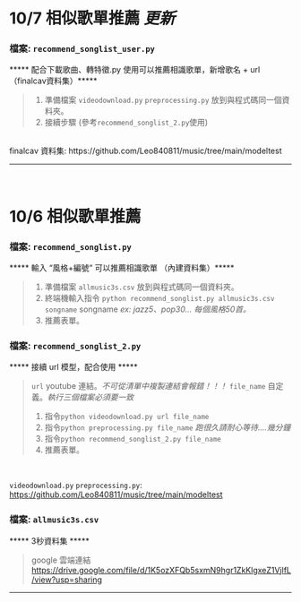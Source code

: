 # 10/7  相似歌單推薦 *更新*
### 檔案: `recommend_songlist_user.py`
  ***** 配合下載歌曲、轉特徵.py 使用可以推薦相識歌單，新增歌名 + url （finalcav資料集）*****
  >1. 準備檔案 `videodownload.py` `preprocessing.py` 放到與程式碼同一個資料夾。
  >2. 接續步驟 (參考`recommend_songlist_2.py`使用)
<br>
finalcav 資料集: https://github.com/Leo840811/music/tree/main/modeltest
<br>

*** 

<br>

# 10/6  相似歌單推薦
  ### 檔案: `recommend_songlist.py`
  ***** 輸入 “風格+編號“ 可以推薦相識歌單 （內建資料集）*****
  >1. 準備檔案 `allmusic3s.csv` 放到與程式碼同一個資料夾。
  >2. 終端機輸入指令 `python recommend_songlist.py allmusic3s.csv songname`  songname _ex: jazz5、pop30... 每個風格50首。_
  >3. 推薦表單。
 
  ### 檔案: `recommend_songlist_2.py` 
  ***** 接續 url 模型，配合使用 *****
  >`url` youtube 連結。*不可從清單中複製連結會報錯！！！*
  >`file_name` 自定義。*執行三個檔案必須要一致*
  >1. 指令`python videodownload.py url file_name`    
  >2. 指令`python preprocessing.py file_name` _跑很久請耐心等待....幾分鐘_
  >3. 指令`python recommend_songlist_2.py file_name` 
  >4. 推薦表單。
<br>

`videodownload.py` `preprocessing.py`: https://github.com/Leo840811/music/tree/main/modeltest

  ### 檔案: `allmusic3s.csv` 
  ***** 3秒資料集 *****
  >google 雲端連結
  https://drive.google.com/file/d/1K5ozXFQb5sxmN9hgr1ZkKlgxeZ1VjlfL/view?usp=sharing
***
